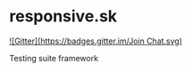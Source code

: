 responsive.sk
=============
[![Gitter](https://badges.gitter.im/Join Chat.svg)](https://gitter.im/evan70/responsive?utm_source=badge&utm_medium=badge&utm_campaign=pr-badge&utm_content=badge)

Testing suite framework
